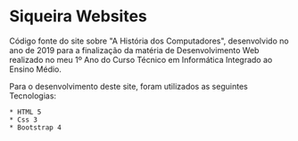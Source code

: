 # Siqueira Websites
Código fonte do site sobre "A História dos Computadores", desenvolvido no ano de 2019 para a finalização da matéria de Desenvolvimento Web realizado no meu 1º Ano do Curso Técnico em Informática Integrado ao Ensino Médio.

Para o desenvolvimento deste site, foram utilizados as seguintes Tecnologias:

    * HTML 5 
    * Css 3
    * Bootstrap 4 
